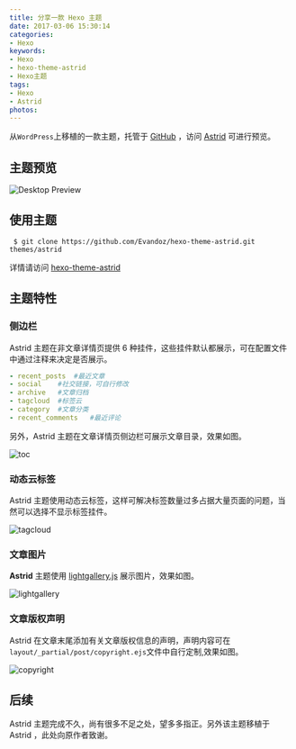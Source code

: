```yaml
---
title: 分享一款 Hexo 主题
date: 2017-03-06 15:30:14
categories:
- Hexo
keywords:
- Hexo
- hexo-theme-astrid
- Hexo主题
tags:
- Hexo
- Astrid
photos:
---
```


从``WordPress``上移植的一款主题，托管于 [GitHub](https://github.com/Evandoz/hexo-theme-astrid) ，访问 [Astrid](https://blog.floretten.com/hexo-theme-astrid/) 可进行预览。

<!--more-->

## 主题预览

![Desktop Preview](https://floretten-1252347631.costj.myqcloud.com/astrid/preview-desktop.png)

## 使用主题

```shell
 $ git clone https://github.com/Evandoz/hexo-theme-astrid.git themes/astrid
```

  详情请访问 [hexo-theme-astrid](https://github.com/Evandoz/hexo-theme-astrid)

## 主题特性

### 侧边栏

Astrid 主题在非文章详情页提供 6 种挂件，这些挂件默认都展示，可在配置文件中通过注释来决定是否展示。


```yml
- recent_posts	#最近文章
- social	#社交链接，可自行修改
- archive	#文章归档
- tagcloud	#标签云
- category	#文章分类
- recent_comments	#最近评论
```


另外，Astrid 主题在文章详情页侧边栏可展示文章目录，效果如图。

![toc](https://floretten-1252347631.costj.myqcloud.com/astrid/toc.png)

### 动态云标签

Astrid 主题使用动态云标签，这样可解决标签数量过多占据大量页面的问题，当然可以选择不显示标签挂件。

![tagcloud](https://floretten-1252347631.costj.myqcloud.com/astrid/tagcloud.gif)

### 文章图片

**Astrid** 主题使用 [lightgallery.js](https://sachinchoolur.github.io/lightgallery.js/) 展示图片，效果如图。

![lightgallery](https://floretten-1252347631.costj.myqcloud.com/astrid/lightgallery.png)

### 文章版权声明

Astrid 在文章末尾添加有关文章版权信息的声明，声明内容可在``layout/_partial/post/copyright.ejs``文件中自行定制,效果如图。

![copyright](https://floretten-1252347631.costj.myqcloud.com/astrid/copyright.png)

## 后续

Astrid 主题完成不久，尚有很多不足之处，望多多指正。另外该主题移植于 Astrid ，此处向原作者致谢。
